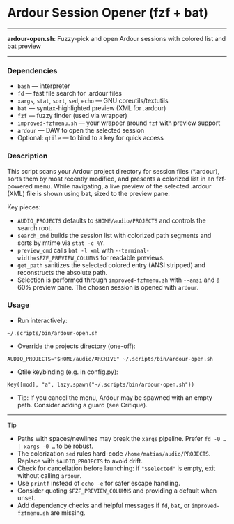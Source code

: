 # Ardour Session Opener (fzf + bat)

---

**ardour-open.sh**: Fuzzy-pick and open Ardour sessions with colored list and bat preview

---

### Dependencies

- `bash` — interpreter
- `fd` — fast file search for .ardour files
- `xargs`, `stat`, `sort`, `sed`, `echo` — GNU coreutils/textutils
- `bat` — syntax-highlighted preview (XML for .ardour)
- `fzf` — fuzzy finder (used via wrapper)
- `improved-fzfmenu.sh` — your wrapper around `fzf` with preview support
- `ardour` — DAW to open the selected session
- Optional: `qtile` — to bind to a key for quick access

### Description

This script scans your Ardour project directory for session files (*.ardour), sorts them by most recently modified, and presents a colorized list in an fzf-powered menu. While navigating, a live preview of the selected .ardour (XML) file is shown using bat, sized to the preview pane.

Key pieces:
- `AUDIO_PROJECTS` defaults to `$HOME/audio/PROJECTS` and controls the search root.
- `search_cmd` builds the session list with colorized path segments and sorts by mtime via `stat -c %Y`.
- `preview_cmd` calls `bat -l xml` with `--terminal-width=$FZF_PREVIEW_COLUMNS` for readable previews.
- `get_path` sanitizes the selected colored entry (ANSI stripped) and reconstructs the absolute path.
- Selection is performed through `improved-fzfmenu.sh` with `--ansi` and a 60% preview pane. The chosen session is opened with `ardour`.

### Usage

- Run interactively:
```
~/.scripts/bin/ardour-open.sh
```

- Override the projects directory (one-off):
```
AUDIO_PROJECTS="$HOME/audio/ARCHIVE" ~/.scripts/bin/ardour-open.sh
```

- Qtile keybinding (e.g. in config.py):
```
Key([mod], "a", lazy.spawn("~/.scripts/bin/ardour-open.sh"))
```

- Tip: If you cancel the menu, Ardour may be spawned with an empty path. Consider adding a guard (see Critique).

---

> [!TIP]
> - Paths with spaces/newlines may break the `xargs` pipeline. Prefer `fd -0 … | xargs -0 …` to be robust.
> - The colorization `sed` rules hard-code `/home/matias/audio/PROJECTS`. Replace with `$AUDIO_PROJECTS` to avoid drift.
> - Check for cancellation before launching: if `"$selected"` is empty, exit without calling `ardour`.
> - Use `printf` instead of `echo -e` for safer escape handling.
> - Consider quoting `$FZF_PREVIEW_COLUMNS` and providing a default when unset.
> - Add dependency checks and helpful messages if `fd`, `bat`, or `improved-fzfmenu.sh` are missing.